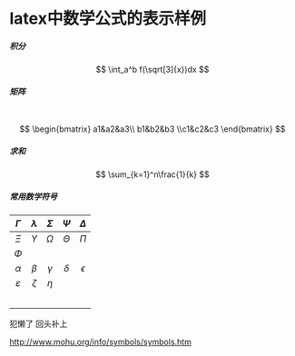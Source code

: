 # latex中数学公式的表示样例

##### 积分

$$
\int_a^b f(\sqrt[3]{x})dx
$$

##### 矩阵

​		
$$
\begin{bmatrix} a1&a2&a3\\ b1&b2&b3 \\c1&c2&c3 \end{bmatrix}
$$

##### 求和


$$
\sum_{k=1}^n\frac{1}{k}
$$

##### 常用数学符号

|$\Gamma$      | $\lambda$ | $\Sigma$ | $\Psi$ | $\Delta$ |
| :--: | :--: | :--: | :--: | :--: |
| $\Xi$ | $\Upsilon$ | $\Omega$ | $\Theta$ | $\Pi$ |
| $\Phi$ |      |      |      |      |
| $\alpha$ | $\beta$ | $\gamma$ | $\delta$ | $\epsilon$ |
| $\varepsilon$ | $\zeta$ | $\eta$ |      |      |
|      |      |      |      |      |
|      |      |      |      |      |
|      |      |      |      |      |
| | | | | |
| | | | | |

犯懒了 回头补上

<http://www.mohu.org/info/symbols/symbols.htm> 
